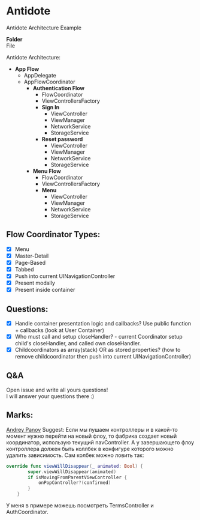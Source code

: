 # Antidote  
  
Antidote Architecture Example  
  
  
**Folder**  
File  
  
Antidote Architecture:
- **App Flow**
  - AppDelegate
  - AppFlowCoordinator
    - **Authentication Flow**
      - FlowCoordinator
      - ViewControllersFactory
      - **Sign In**
        - ViewController
        - ViewManager
        - NetworkService
        - StorageService
      - **Reset password**
        - ViewController
        - ViewManager
        - NetworkService
        - StorageService
    - **Menu Flow**
      - FlowCoordinator
      - ViewControllersFactory
      - **Menu**
        - ViewController
        - ViewManager
        - NetworkService
        - StorageService
  
## Flow Coordinator Types:
- [x] Menu
- [x] Master-Detail
- [x] Page-Based
- [x] Tabbed
- [x] Push into current UINavigationController
- [x] Present modally
- [x] Present inside container
  
## Questions:
- [x] Handle container presentation logic and callbacks? Use public function + callbacks (look at User Container)
- [x] Who must call and setup closeHandler? - current Coordinator setup child's closeHandler, and called own closeHandler.
- [x] Childcoordinators as array(stack) OR as stored properties? (how to remove childcoordinator then push into current UINavigationController) 
  
## Q&A
Open issue and write all yours questions!  
I will answer your questions there :)
  
## Marks:
[Andrey Panov](https://github.com/AndreyPanov/ApplicationCoordinator) Suggest:
Если мы пушаем контроллеры и в какой-то момент нужно перейти на новый флоу, то фабрика создает новый координатор, использую текущий navController. А у завершающего флоу контроллера должен быть коллбек в конфигуре которого можно удалить зависимость.
Сам колбек можно ловить так:
```swift
override func viewWillDisappear(_ animated: Bool) {
        super.viewWillDisappear(animated)
        if isMovingFromParentViewController {
            onPopController?(confirmed)
        }
    }   
```
У меня в примере можешь посмотреть TermsController и AuthCoordinator.
